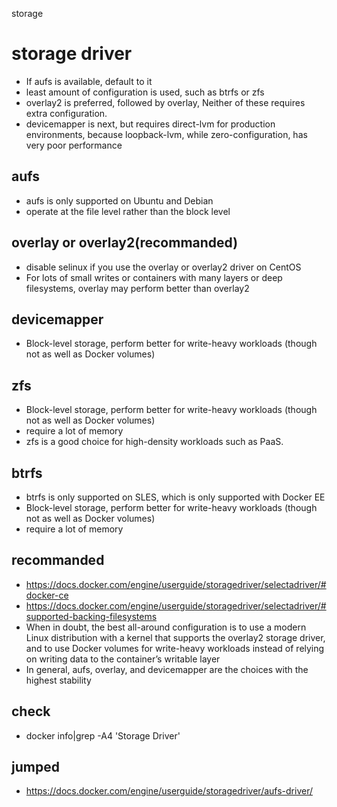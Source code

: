 storage

# storage driver
- If aufs is available, default to it
- least amount of configuration is used, such as btrfs or zfs
- overlay2 is preferred, followed by overlay, Neither of these requires extra configuration.
- devicemapper is next, but requires direct-lvm for production environments, because loopback-lvm, while zero-configuration, has very poor performance

## aufs 
- aufs is only supported on Ubuntu and Debian
- operate at the file level rather than the block level

## overlay or overlay2(recommanded)
- disable selinux if you use the overlay or overlay2 driver on CentOS
- For lots of small writes or containers with many layers or deep filesystems, overlay may perform better than overlay2

## devicemapper
- Block-level storage, perform better for write-heavy workloads (though not as well as Docker volumes)

## zfs
- Block-level storage, perform better for write-heavy workloads (though not as well as Docker volumes)
- require a lot of memory
- zfs is a good choice for high-density workloads such as PaaS.

## btrfs
- btrfs is only supported on SLES, which is only supported with Docker EE
- Block-level storage, perform better for write-heavy workloads (though not as well as Docker volumes)
- require a lot of memory


## recommanded
- https://docs.docker.com/engine/userguide/storagedriver/selectadriver/#docker-ce
- https://docs.docker.com/engine/userguide/storagedriver/selectadriver/#supported-backing-filesystems
- When in doubt, the best all-around configuration is to use a modern Linux distribution with a kernel that supports the overlay2 storage driver, and to use Docker volumes for write-heavy workloads instead of relying on writing data to the container’s writable layer
- In general, aufs, overlay, and devicemapper are the choices with the highest stability

## check
- docker info|grep -A4 'Storage Driver'

## jumped
- https://docs.docker.com/engine/userguide/storagedriver/aufs-driver/